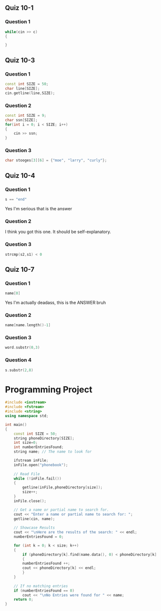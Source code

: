 ## Quiz 10-1
### Question 1
```c++
while(cin >> c)
{

}
```

## Quiz 10-3
### Question 1
```c++
const int SIZE = 50;
char line[SIZE];
cin.getline(line,SIZE);
```

### Question 2
```c++
const int SIZE = 9;
char ssn[SIZE];
for(int i = 0; i < SIZE; i++)
{
    cin >> ssn;
}
```

### Question 3
```c++
char stooges[3][6] = {"moe", "larry", "curly"};
```

## Quiz 10-4
### Question 1
```c++
s == "end"
```
Yes I'm serious that is the answer

### Question 2
I think you got this one. It should be self-explanatory.

### Question 3
```c++
strcmp(s2,s1) < 0
```

## Quiz 10-7
### Question 1
```c++
name[0]
```
Yes I'm actually deadass, this is the ANSWER bruh

### Question 2
```c++
name[name.length()-1]
```

### Question 3
```c++
word.substr(0,3)
```

### Question 4
```c++
s.substr(2,8)
```

# Programming Project
```C++
#include <iostream>
#include <fstream>
#include <string>
using namespace std;

int main()
{
    const int SIZE = 50;
    string phoneDirectory[SIZE];
    int size=0;
    int numberEntriesFound;
    string name; // The name to look for

    ifstream inFile;
    inFile.open("phonebook");
    
    // Read File
    while (!inFile.fail()) 
    {
        getline(inFile,phoneDirectory[size]);
        size++;
    }
    inFile.close();

    // Get a name or partial name to search for.
    cout << "Enter a name or partial name to search for: ";
    getline(cin, name);
    
    // Showcase Results
    cout << "\nHere are the results of the search: " << endl;
    numberEntriesFound = 0;

    for (int k = 0; k < size; k++)
    {
        if (phoneDirectory[k].find(name.data(), 0) < phoneDirectory[k].length())
        {
        numberEntriesFound ++;
        cout << phoneDirectory[k] << endl;
        }
    }
    
    // If no matching entries
    if (numberEntriesFound == 0)
        cout << "\nNo Entries were found for " << name;
    return 0;
}
```